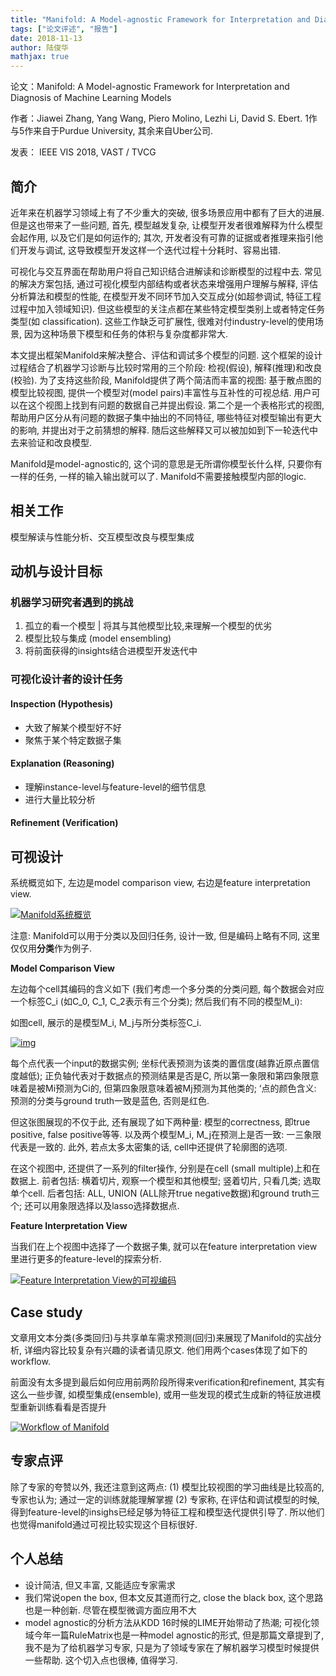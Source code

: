 ```yaml
---
title: "Manifold: A Model-agnostic Framework for Interpretation and Diagnosis of Machine Learning Models"
tags: ["论文评述", "报告"]
date: 2018-11-13
author: 陆俊华
mathjax: true
---
```



论文：Manifold: A Model-agnostic Framework for Interpretation and Diagnosis of Machine Learning Models

作者：Jiawei Zhang, Yang Wang, Piero Molino, Lezhi Li, David S. Ebert. 1作与5作来自于Purdue University, 其余来自Uber公司.

发表： IEEE VIS 2018, VAST / TVCG



## 简介

近年来在机器学习领域上有了不少重大的突破, 很多场景应用中都有了巨大的进展. 但是这也带来了一些问题, 首先, 模型越发复杂, 让模型开发者很难解释为什么模型会起作用, 以及它们是如何运作的; 其次, 开发者没有可靠的证据或者推理来指引他们开发与调试, 这导致模型开发这样一个迭代过程十分耗时、容易出错.

可视化与交互界面在帮助用户将自己知识结合进解读和诊断模型的过程中去.  常见的解决方案包括, 通过可视化模型内部结构或者状态来增强用户理解与解释, 评估分析算法和模型的性能, 在模型开发不同环节加入交互成分(如超参调试, 特征工程过程中加入领域知识). 但这些模型的关注点都在某些特定模型类别上或者特定任务类型(如 classification). 这些工作缺乏可扩展性, 很难对付industry-level的使用场景, 因为这种场景下模型和任务的体积与复杂度都非常大.

本文提出框架Manifold来解决整合、评估和调试多个模型的问题. 这个框架的设计过程结合了机器学习诊断与比较时常用的三个阶段: 检视(假设), 解释(推理)和改良(校验). 为了支持这些阶段, Manifold提供了两个简洁而丰富的视图: 基于散点图的模型比较视图, 提供一个模型对(model pairs)丰富性与互补性的可视总结. 用户可以在这个视图上找到有问题的数据自己并提出假设. 第二个是一个表格形式的视图, 帮助用户区分从有问题的数据子集中抽出的不同特征, 哪些特征对模型输出有更大的影响, 并提出对于之前猜想的解释. 随后这些解释又可以被加如到下一轮迭代中去来验证和改良模型.

Manifold是model-agnostic的, 这个词的意思是无所谓你模型长什么样, 只要你有一样的任务, 一样的输入输出就可以了. Manifold不需要接触模型内部的logic.



## 相关工作

模型解读与性能分析、交互模型改良与模型集成

## 动机与设计目标

### 机器学习研究者遇到的挑战

1. 孤立的看一个模型 | 将其与其他模型比较,来理解一个模型的优劣
2. 模型比较与集成 (model ensembling)
3. 将前面获得的insights结合进模型开发迭代中

### 可视化设计者的设计任务

#### Inspection (Hypothesis)

- 大致了解某个模型好不好
- 聚焦于某个特定数据子集

#### Explanation (Reasoning)

- 理解instance-level与feature-level的细节信息
- 进行大量比较分析

#### Refinement (Verification)

## 可视设计

系统概览如下, 左边是model comparison view, 右边是feature interpretation view.

[![Manifold系统概览](http://www.cad.zju.edu.cn/home/vagblog/wp-content/uploads/2018/11/overview.png)](http://www.cad.zju.edu.cn/home/vagblog/wp-content/uploads/2018/11/overview.png)

注意: Manifold可以用于分类以及回归任务, 设计一致, 但是编码上略有不同, 这里仅仅用**分类**作为例子.

**Model Comparison View**

左边每个cell其编码的含义如下 (我们考虑一个多分类的分类问题, 每个数据会对应一个标签C_i (如C_0, C_1, C_2表示有三个分类); 然后我们有不同的模型M_i):

如图cell, 展示的是模型M_i, M_j与所分类标签C_i.

[![img](http://www.cad.zju.edu.cn/home/vagblog/wp-content/uploads/2018/11/cell1.png)](http://www.cad.zju.edu.cn/home/vagblog/wp-content/uploads/2018/11/cell1.png)

每个点代表一个input的数据实例; 坐标代表预测为该类的置信度(越靠近原点置信度越低); 正负轴代表对于数据点的预测结果是否是C, 所以第一象限和第四象限意味着是被Mi预测为Ci的, 但第四象限意味着被Mj预测为其他类的; ‘点的颜色含义:  预测的分类与ground truth一致是蓝色, 否则是红色.

但这张图展现的不仅于此, 还有展现了如下两种量: 模型的correctness, 即true positive, false positive等等. 以及两个模型M_i, M_j在预测上是否一致: 一三象限代表是一致的. 此外, 若点太多太密集的话, cell中还提供了轮廓图的选项.

 在这个视图中, 还提供了一系列的filter操作, 分别是在cell (small multiple)上和在数据上. 前者包括: 横着切片, 观察一个模型和其他模型; 竖着切片, 只看几类; 选取单个cell. 后者包括: ALL, UNION (ALL除开true negative数据)和ground truth三个; 还可以用象限选择以及lasso选择数据点.



**Feature Interpretation View**

当我们在上个视图中选择了一个数据子集, 就可以在feature interpretation view里进行更多的feature-level的探索分析.

[![Feature Interpretation View的可视编码](http://www.cad.zju.edu.cn/home/vagblog/wp-content/uploads/2018/11/feature.png)](http://www.cad.zju.edu.cn/home/vagblog/wp-content/uploads/2018/11/feature.png)

## Case study

文章用文本分类(多类回归)与共享单车需求预测(回归)来展现了Manifold的实战分析, 详细内容比较复杂有兴趣的读者请见原文. 他们用两个cases体现了如下的workflow.

前面没有太多提到最后如何应用前两阶段所得来verification和refinement, 其实有这么一些步骤, 如模型集成(ensemble), 或用一些发现的模式生成新的特征放进模型重新训练看看是否提升

[![Workflow of Manifold](http://www.cad.zju.edu.cn/home/vagblog/wp-content/uploads/2018/11/workflow.png)](http://www.cad.zju.edu.cn/home/vagblog/wp-content/uploads/2018/11/workflow.png)

## 专家点评

除了专家的夸赞以外, 我还注意到这两点: (1) 模型比较视图的学习曲线是比较高的, 专家也认为; 通过一定的训练就能理解掌握 (2) 专家称, 在评估和调试模型的时候, 得到feature-level的insighs已经足够为特征工程和模型迭代提供引导了. 所以他们也觉得manifold通过可视比较实现这个目标很好.

## 个人总结

- 设计简洁, 但又丰富, 又能适应专家需求
- 我们常说open the box, 但本文反其道而行之, close the black box, 这个思路也是一种创新. 尽管在模型微调方面应用不大
- model agnostic的分析方法从KDD 16时候的LIME开始带动了热潮; 可视化领域今年一篇RuleMatrix也是一种model agnostic的形式, 但是那篇文章提到了, 我不是为了给机器学习专家, 只是为了领域专家在了解机器学习模型时候提供一些帮助. 这个切入点也很棒, 值得学习.